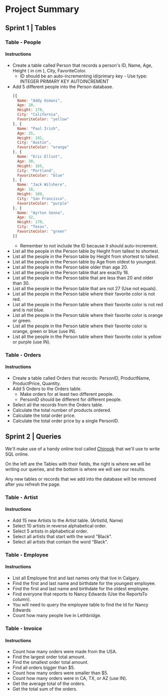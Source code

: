 # Project Summary

## Sprint 1 | Tables

### Table - People

#### Instructions

+ Create a table called Person that records a person's ID, Name, Age, Height ( in cm ), City, FavoriteColor.
  + ID should be an auto-incrementing id/primary key - Use type: INTEGER PRIMARY KEY AUTOINCREMENT
+ Add 5 different people into the Person database.
  ```js
  [{
    Name: "Addy Osmani",
    Age: 20,
    Height: 178,
    City: "California",
    FavoriteColor: "yellow"
  }, {
    Name: "Paul Irish",
    Age: 25,
    Height: 191,
    City: "Austin",
    FavoriteColor: "orange"
  }, {
    Name: "Eric Elliot",
    Age: 30,
    Height: 165,
    City: "Portland",
    FavoriteColor: "blue"
  }, {
    Name: "Jack Wilshere",
    Age: 18,
    Height: 189,
    City: "San Francisco",
    FavoriteColor: "purple"
  }, {
    Name: "Ayrton Senna",
    Age: 32,
    Height: 170,
    City: "Texas",
    FavoriteColor: "green"
  }]
  ```
  + Remember to not include the ID because it should auto-increment.
+ List all the people in the Person table by Height from tallest to shortest.
+ List all the people in the Person table by Height from shortest to tallest.
+ List all the people in the Person table by Age from oldest to youngest.
+ List all the people in the Person table older than age 20.
+ List all the people in the Person table that are exactly 18.
+ List all the people in the Person table that are less than 20 and older than 30.
+ List all the people in the Person table that are not 27 (Use not equals).
+ List all the people in the Person table where their favorite color is not red.
+ List all the people in the Person table where their favorite color is not red and is not blue.
+ List all the people in the Person table where their favorite color is orange or green.
+ List all the people in the Person table where their favorite color is orange, green or blue (use IN).
+ List all the people in the Person table where their favorite color is yellow or purple (use IN).

### Table - Orders

#### Instructions

+ Create a table called Orders that records: PersonID, ProductName, ProductPrice, Quantity.
+ Add 5 Orders to the Orders table.
  + Make orders for at least two different people.
  + PersonID should be different for different people.
+ Select all the records from the Orders table.
+ Calculate the total number of products ordered.
+ Calculate the total order price.
+ Calculate the total order price by a single PersonID.

## Sprint 2 | Queries

We'll make use of a handy online tool called [Chinook](https://chinook.ml/) that we'll use to write SQL online.

On the left are the Tables with their fields, the right is where we will be writing our queries, and the bottom is where we will see our results.

Any new tables or records that we add into the database will be removed after you refresh the page.

### Table - Artist

#### Instructions

+ Add 15 new Artists to the Artist table. (ArtistId, Name)
+ Select 10 artists in reverse alphabetical order.
+ Select 5 artists in alphabetical order.
+ Select all artists that start with the word "Black".
+ Select all artists that contain the word "Black".

### Table - Employee

#### Instructions

+ List all Employee first and last names only that live in Calgary.
+ Find the first and last name and birthdate for the youngest employee.
+ Find the first and last name and birthdate for the oldest employee.
+ Find everyone that reports to Nancy Edwards (Use the ReportsTo column).
+ You will need to query the employee table to find the Id for Nancy Edwards
+ Count how many people live in Lethbridge.

### Table - Invoice

#### Instructions

+ Count how many orders were made from the USA.
+ Find the largest order total amount.
+ Find the smallest order total amount.
+ Find all orders bigger than $5.
+ Count how many orders were smaller than $5.
+ Count how many orders were in CA, TX, or AZ (use IN).
+ Get the average total of the orders.
+ Get the total sum of the orders.